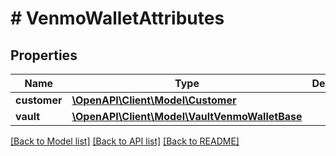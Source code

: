 # # VenmoWalletAttributes

## Properties

Name | Type | Description | Notes
------------ | ------------- | ------------- | -------------
**customer** | [**\OpenAPI\Client\Model\Customer**](Customer.md) |  | [optional]
**vault** | [**\OpenAPI\Client\Model\VaultVenmoWalletBase**](VaultVenmoWalletBase.md) |  | [optional]

[[Back to Model list]](../../README.md#models) [[Back to API list]](../../README.md#endpoints) [[Back to README]](../../README.md)
